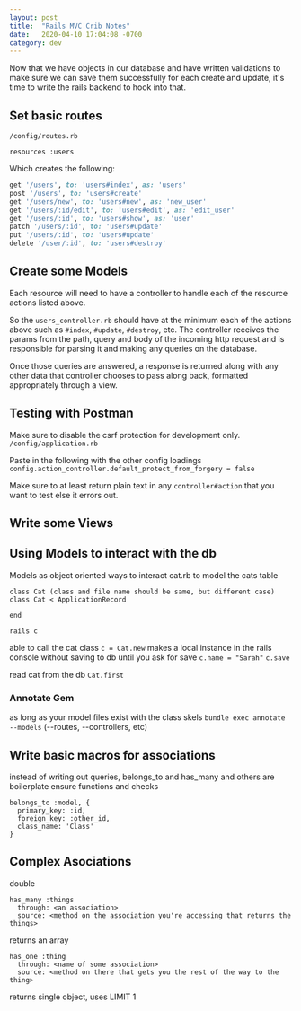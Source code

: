 ```yaml
---
layout: post
title:  "Rails MVC Crib Notes"
date:   2020-04-10 17:04:08 -0700
category: dev
---
```


Now that we have objects in our database and have written validations to make sure we can save them successfully for each create and update, it's time to write the rails backend to hook into that.

## Set basic routes

`/config/routes.rb`

`resources :users`

Which creates the following:

```ruby
get '/users', to: 'users#index', as: 'users'
post '/users', to: 'users#create'
get '/users/new', to: 'users#new', as: 'new_user'
get '/users/:id/edit', to: 'users#edit', as: 'edit_user'
get '/users/:id', to: 'users#show', as: 'user'
patch '/users/:id', to: 'users#update'
put '/users/:id', to: 'users#update'
delete '/user/:id', to: 'users#destroy'
```

## Create some Models

Each resource will need to have a controller to handle each of the resource actions listed above.

So the `users_controller.rb` should have at the minimum each of the actions above such as `#index`, `#update`, `#destroy`, etc. The controller receives the params from the path, query and body of the incoming http request and is responsible for parsing it and making any queries on the database.

Once those queries are answered, a response is returned along with any other data that controller chooses to pass along back, formatted appropriately through a view.

## Testing with Postman

Make sure to disable the csrf protection for development only.
`/config/application.rb`

Paste in the following with the other config loadings
`config.action_controller.default_protect_from_forgery = false`

Make sure to at least return plain text in any `controller#action` that you want to test else it errors out.

## Write some Views

## Using Models to interact with the db

Models as object oriented ways to interact
cat.rb to model the cats table

```ru
class Cat (class and file name should be same, but different case)
class Cat < ApplicationRecord

end
```

`rails c`

able to call the cat class
`c = Cat.new`
makes a local instance in the rails console without saving to db until you ask for save
`c.name = "Sarah"`
`c.save`

read cat from the db
`Cat.first`

### Annotate Gem

as long as your model files exist with the class skels
`bundle exec annotate --models` (--routes, --controllers, etc)

## Write basic macros for associations

instead of writing out queries, belongs_to and has_many and others are boilerplate ensure functions and checks

```ru
belongs_to :model, {
  primary_key: :id,
  foreign_key: :other_id,
  class_name: 'Class'
}
```

## Complex Asociations

double

```ru
has_many :things
  through: <an association>
  source: <method on the association you're accessing that returns the things>
```

returns an array

```ru
has_one :thing
  through: <name of some association>
  source: <method on there that gets you the rest of the way to the thing>
```

returns single object, uses LIMIT 1